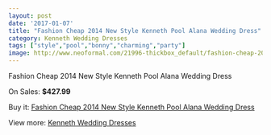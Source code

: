 ```yaml
---
layout: post
date: '2017-01-07'
title: "Fashion Cheap 2014 New Style Kenneth Pool Alana Wedding Dress"
category: Kenneth Wedding Dresses
tags: ["style","pool","bonny","charming","party"]
image: http://www.neoformal.com/21996-thickbox_default/fashion-cheap-2014-new-style-kenneth-pool-alana-wedding-dress.jpg
---
```

Fashion Cheap 2014 New Style Kenneth Pool Alana Wedding Dress

On Sales: **$427.99**
<a href="https://www.neoformal.com/en/kenneth-wedding-dresses-2014/7210-fashion-cheap-2014-new-style-kenneth-pool-alana-wedding-dress.html"><amp-img layout="responsive" width="600" height="600" src="//www.neoformal.com/21996-thickbox_default/fashion-cheap-2014-new-style-kenneth-pool-alana-wedding-dress.jpg" alt="Fashion Cheap 2014 New Style Kenneth Pool Alana Wedding Dress 0" /></a>
<a href="https://www.neoformal.com/en/kenneth-wedding-dresses-2014/7210-fashion-cheap-2014-new-style-kenneth-pool-alana-wedding-dress.html"><amp-img layout="responsive" width="600" height="600" src="//www.neoformal.com/21997-thickbox_default/fashion-cheap-2014-new-style-kenneth-pool-alana-wedding-dress.jpg" alt="Fashion Cheap 2014 New Style Kenneth Pool Alana Wedding Dress 1" /></a>

Buy it: [Fashion Cheap 2014 New Style Kenneth Pool Alana Wedding Dress](https://www.neoformal.com/en/kenneth-wedding-dresses-2014/7210-fashion-cheap-2014-new-style-kenneth-pool-alana-wedding-dress.html "Fashion Cheap 2014 New Style Kenneth Pool Alana Wedding Dress")

View more: [Kenneth Wedding Dresses](https://www.neoformal.com/en/114-kenneth-wedding-dresses-2014 "Kenneth Wedding Dresses")